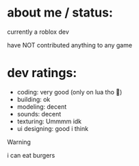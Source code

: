 # about me / status:
currently a roblox dev

have NOT contributed anything to any game

# dev ratings:
- coding: very good (only on lua tho 😬)
- building: ok
- modeling: decent
- sounds: decent
- texturing: Ummmm idk
- ui designing: good i think

> [!WARNING]
i can eat burgers

<!---
JadNP/JadNP is a ✨ special ✨ repository because its `README.md` (this file) appears on your GitHub profile.
You can click the Preview link to take a look at your changes.
--->
